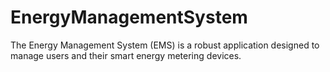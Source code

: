# EnergyManagementSystem
The Energy Management System (EMS) is a robust application designed to manage users and their smart energy metering devices.
